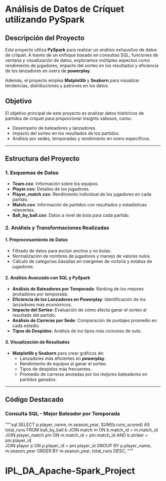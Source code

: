 # **Análisis de Datos de Críquet utilizando PySpark**

## **Descripción del Proyecto**
Este proyecto utiliza **PySpark** para realizar un análisis exhaustivo de datos de críquet. A través de un enfoque basado en consultas SQL, funciones de ventana y visualización de datos, exploramos múltiples aspectos como rendimiento de jugadores, impacto del sorteo en los resultados y eficiencia de los lanzadores en overs de **powerplay**.

Además, el proyecto emplea **Matplotlib** y **Seaborn** para visualizar tendencias, distribuciones y patrones en los datos. 

## **Objetivo**
El objetivo principal de este proyecto es analizar datos históricos de partidos de críquet para proporcionar insights valiosos, como:
- Desempeño de bateadores y lanzadores.
- Impacto del sorteo en los resultados de los partidos.
- Análisis por sedes, temporadas y rendimiento en overs específicos.

---

## **Estructura del Proyecto**
### 1. **Esquemas de Datos**
- **Team.csv**: Información sobre los equipos.  
- **Player.csv**: Detalles de los jugadores.  
- **Player_match.csv**: Rendimiento individual de los jugadores en cada partido.  
- **Match.csv**: Información de partidos con resultados y estadísticas relevantes.  
- **Ball_by_ball.csv**: Datos a nivel de bola para cada partido.

### 2. **Análisis y Transformaciones Realizadas**
#### **1. Preprocesamiento de Datos**
- Filtrado de datos para excluir anchos y no bolas.
- Normalización de nombres de jugadores y manejo de valores nulos.
- Cálculo de categorías basadas en márgenes de victoria y estatus de jugadores.

#### **2. Análisis Avanzado con SQL y PySpark**
- **Análisis de Bateadores por Temporada**: Ranking de los mejores anotadores por temporada.  
- **Eficiencia de los Lanzadores en Powerplay**: Identificación de los lanzadores más económicos.  
- **Impacto del Sorteo**: Evaluación de cómo afecta ganar el sorteo al resultado del partido.  
- **Análisis de Carreras por Sede**: Comparación de puntajes promedio en cada estadio.  
- **Tipos de Despidos**: Análisis de los tipos más comunes de outs.

#### **3. Visualización de Resultados**
- **Matplotlib y Seaborn** para crear gráficos de:
  - Lanzadores más eficientes en **powerplay**.
  - Rendimiento de equipos al ganar el sorteo.
  - Tipos de despidos más frecuentes.
  - Promedio de carreras anotadas por los mejores bateadores en partidos ganados.

---

## **Código Destacado**
### **Consulta SQL - Mejor Bateador por Temporada**
"""sql
SELECT 
    p.player_name,
    m.season_year,
    SUM(b.runs_scored) AS total_runs 
FROM ball_by_ball b
JOIN match m ON b.match_id = m.match_id   
JOIN player_match pm ON m.match_id = pm.match_id AND b.striker = pm.player_id     
JOIN player p ON p.player_id = pm.player_id
GROUP BY p.player_name, m.season_year
ORDER BY m.season_year, total_runs DESC;
"""

# IPL_DA_Apache-Spark_Project
